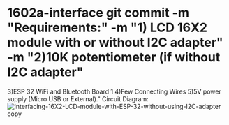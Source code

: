 # 1602a-interface git commit -m "Requirements:" -m "1) LCD 16X2 module with or without I2C adapter" -m "2)10K potentiometer (if without I2C adapter"
3)ESP 32 WiFi and Bluetooth Board	1
4)Few Connecting Wires
5)5V power supply (Micro USB or External)."
Circuit Diagram:
![Interfacing-16X2-LCD-module-with-ESP-32-without-using-I2C-adapter copy](https://user-images.githubusercontent.com/114158676/229944508-da70c3fc-635b-4083-9422-14f63285a6a7.jpg)
